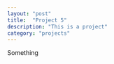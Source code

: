 ```yaml
---
layout: "post"
title:  "Project 5"
description: "This is a project"
category: "projects"
---
```


Something